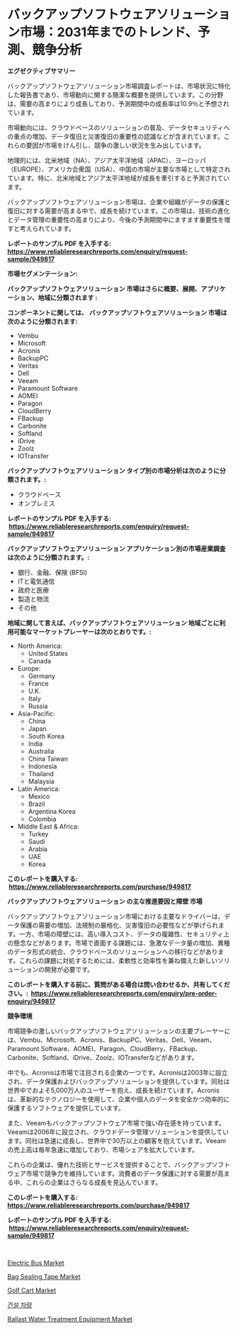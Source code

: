 <p><h1>バックアップソフトウェアソリューション市場：2031年までのトレンド、予測、競争分析</h1></p><p><strong>エグゼクティブサマリー</strong></p>
<p><p>バックアップソフトウェアソリューション市場調査レポートは、市場状況に特化した報告書であり、市場動向に関する簡潔な概要を提供しています。この分野は、需要の高まりにより成長しており、予測期間中の成長率は10.9％と予想されています。</p><p>市場動向には、クラウドベースのソリューションの普及、データセキュリティへの重点の増加、データ復旧と災害復旧の重要性の認識などが含まれています。これらの要因が市場をけん引し、競争の激しい状況を生み出しています。</p><p>地理的には、北米地域（NA）、アジア太平洋地域（APAC）、ヨーロッパ（EUROPE）、アメリカ合衆国（USA）、中国の市場が主要な市場として特定されています。特に、北米地域とアジア太平洋地域が成長を牽引すると予測されています。</p><p>バックアップソフトウェアソリューション市場は、企業や組織がデータの保護と復旧に対する需要が高まる中で、成長を続けています。この市場は、技術の進化とデータ管理の重要性の高まりにより、今後の予測期間中にますます重要性を増すと考えられています。</p></p>
<p><strong>レポートのサンプル PDF を入手する: <a href="https://www.reliableresearchreports.com/enquiry/request-sample/949817">https://www.reliableresearchreports.com/enquiry/request-sample/949817</a></strong></p>
<p><strong>市場セグメンテーション:</strong></p>
<p><strong> バックアップソフトウェアソリューション 市場はさらに概要、展開、アプリケーション、地域に分類されます :</strong></p>
<p><strong>コンポーネントに関しては、 バックアップソフトウェアソリューション 市場は次のように分類されます: &nbsp;</strong></p>
<p><ul><li>Vembu</li><li>Microsoft</li><li>Acronis</li><li>BackupPC</li><li>Veritas</li><li>Dell</li><li>Veeam</li><li>Paramount Software</li><li>AOMEI</li><li>Paragon</li><li>CloudBerry</li><li>FBackup</li><li>Carbonite</li><li>Softland</li><li>iDrive</li><li>Zoolz</li><li>IOTransfer</li></ul></p>
<p><strong> バックアップソフトウェアソリューション タイプ別の市場分析は次のように分類されます。:</strong></p>
<p><ul><li>クラウドベース</li><li>オンプレミス</li></ul></p>
<p><strong>レポートのサンプル PDF を入手する: &nbsp;<a href="https://www.reliableresearchreports.com/enquiry/request-sample/949817">https://www.reliableresearchreports.com/enquiry/request-sample/949817</a></strong></p>
<p><strong> バックアップソフトウェアソリューション アプリケーション別の市場産業調査は次のように分類されます。:</strong></p>
<p><ul><li>銀行、金融、保険 (BFSI)</li><li>ITと電気通信</li><li>政府と医療</li><li>製造と物流</li><li>その他</li></ul></p>
<p><strong>地域に関して言えば、バックアップソフトウェアソリューション 地域ごとに利用可能なマーケットプレーヤーは次のとおりです。:</strong></p>
<p><ul>
    <li>
        North America:
        <ul>
            <li>United States</li>
            <li>Canada</li>
        </ul>
    </li>
    <li>
        Europe:
        <ul>
            <li>Germany</li>
            <li>France</li>
            <li>U.K.</li>
            <li>Italy</li>
            <li>Russia</li>
        </ul>
    </li>
    <li>
        Asia-Pacific:
        <ul>
            <li>China</li>
            <li>Japan</li>
            <li>South Korea</li>
            <li>India</li>
            <li>Australia</li>
            <li>China Taiwan</li>
            <li>Indonesia</li>
            <li>Thailand</li>
            <li>Malaysia</li>
        </ul>
    </li>
    <li>
        Latin America:
        <ul>
            <li>Mexico</li>
            <li>Brazil</li>
            <li>Argentina Korea</li>
            <li>Colombia</li>
        </ul>
    </li>
    <li>
        Middle East & Africa:
        <ul>
            <li>Turkey</li>
            <li>Saudi</li>
            <li>Arabia</li>
            <li>UAE</li>
            <li>Korea</li>
        </ul>
    </li>
    </ul></p>
<p><strong>このレポートを購入する: &nbsp;<a href="https://www.reliableresearchreports.com/purchase/949817">https://www.reliableresearchreports.com/purchase/949817</a></strong></p>
<p><strong>バックアップソフトウェアソリューション の主な推進要因と障壁 市場</strong></p>
<p><p>バックアップソフトウェアソリューション市場における主要なドライバーは、データ保護の需要の増加、法規制の厳格化、災害復旧の必要性などが挙げられます。一方、市場の障壁には、高い導入コスト、データの複雑性、セキュリティ上の懸念などがあります。市場で直面する課題には、急激なデータ量の増加、異種のデータ形式の統合、クラウドベースのソリューションへの移行などがあります。これらの課題に対処するためには、柔軟性と効率性を兼ね備えた新しいソリューションの開発が必要です。</p></p>
<p><strong>このレポートを購入する前に、質問がある場合は問い合わせるか、共有してください。:&nbsp; <a href="https://www.reliableresearchreports.com/enquiry/pre-order-enquiry/949817">https://www.reliableresearchreports.com/enquiry/pre-order-enquiry/949817</a></strong></p>
<p><strong>競争環境</strong></p>
<p><p>市場競争の激しいバックアップソフトウェアソリューションの主要プレーヤーには、Vembu、Microsoft、Acronis、BackupPC、Veritas、Dell、Veeam、Paramount Software、AOMEI、Paragon、CloudBerry、FBackup、Carbonite、Softland、iDrive、Zoolz、IOTransferなどがあります。</p><p>中でも、Acronisは市場で注目される企業の一つです。Acronisは2003年に設立され、データ保護およびバックアップソリューションを提供しています。同社は世界中でおよそ5,000万人のユーザーを抱え、成長を続けています。Acronisは、革新的なテクノロジーを使用して、企業や個人のデータを安全かつ効率的に保護するソフトウェアを提供しています。</p><p>また、Veeamもバックアップソフトウェア市場で強い存在感を持っています。Veeamは2006年に設立され、クラウドデータ管理ソリューションを提供しています。同社は急速に成長し、世界中で30万以上の顧客を抱えています。Veeamの売上高は毎年急速に増加しており、市場シェアを拡大しています。</p><p>これらの企業は、優れた技術とサービスを提供することで、バックアップソフトウェア市場で競争力を維持しています。消費者のデータ保護に対する需要が高まる中、これらの企業はさらなる成長を見込んでいます。</p></p>
<p><strong>このレポートを購入する: &nbsp; <a href="https://www.reliableresearchreports.com/purchase/949817">https://www.reliableresearchreports.com/purchase/949817</a></strong></p>
<p><strong>レポートのサンプル PDF を入手する: &nbsp;<a href="https://www.reliableresearchreports.com/enquiry/request-sample/949817">https://www.reliableresearchreports.com/enquiry/request-sample/949817</a></strong><strong></strong></p>
<p>&nbsp;</p>
<p><p><a href="https://issuu.com/reportprime-2/docs/electric-bus-market-size-2030.pptx">Electric Bus Market</a></p><p><a href="https://zircon-bluebell-299.notion.site/Bag-Sealing-Tape-Market-Size-Reflecting-a-Forecast-Till-2031-Market-By-Type-By-Application-and-By--9566e621b68449399d57dae1d458c788">Bag Sealing Tape Market</a></p><p><a href="https://issuu.com/reportprime-2/docs/golf-cart-market-size-2030.pptx">Golf Cart Market</a></p><p><a href="https://github.com/vsap75a286l/Market-Research-Report-List-1/blob/main/35378788584.md">건설 차량</a></p><p><a href="https://view.publitas.com/reportprime-1/ballast-water-treatment-equipment-market-size-market-trends-and-growth-outlook-forecasted-for-period-from-2024-to-2031/">Ballast Water Treatment Equipment Market</a></p></p>